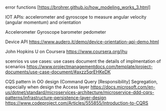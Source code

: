 error functions
[https://brohrer.github.io/how_modeling_works_3.html]


IOT APIs:
accelerometer and gyroscope 
to measure angular velocity (angular momentum) and orientation 


Accelerometer 
Gyroscope 
barometer
pedometer

Device API
https://www.audero.it/demo/device-orientation-api-demo.html


John Hopkins U on Coursera
https://www.coursera.org/jhu


scenrios vs use cases: use cases document the details of implmentation of scenarios
https://www.projectmanagementdocs.com/template/project-documents/use-case-document/#axzz5qrEHKeDK

CQS pattern in OO design
(Command Query [Responsibility] Segregation, especially when design the Access layer
https://docs.microsoft.com/en-us/dotnet/standard/microservices-architecture/microservice-ddd-cqrs-patterns/infrastructure-persistence-layer-design
https://www.codeproject.com/Articles/555855/Introduction-to-CQRS
